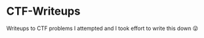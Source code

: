 # CTF-Writeups
Writeups to CTF problems I attempted and I took effort to write this down :stuck_out_tongue_winking_eye:
